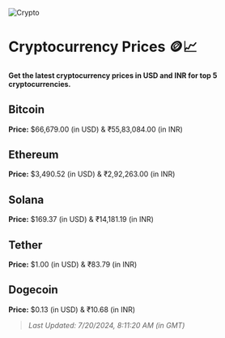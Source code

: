 
![Crypto](https://www.techguide.com.au/wp-content/uploads/2020/11/crypto3.jpeg)

# Cryptocurrency Prices 🪙📈

#### Get the latest cryptocurrency prices in USD and INR for top 5 cryptocurrencies.

## Bitcoin

**Price:** $66,679.00 (in USD) & ₹55,83,084.00 (in INR)

## Ethereum

**Price:** $3,490.52 (in USD) & ₹2,92,263.00 (in INR)

## Solana

**Price:** $169.37 (in USD) & ₹14,181.19 (in INR)

## Tether

**Price:** $1.00 (in USD) & ₹83.79 (in INR)

## Dogecoin

**Price:** $0.13 (in USD) & ₹10.68 (in INR)

> _Last Updated: 7/20/2024, 8:11:20 AM (in GMT)_
